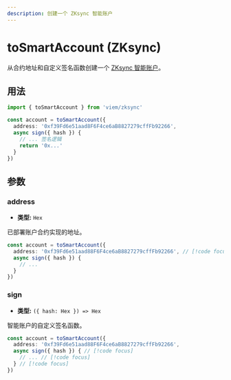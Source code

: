 ```yaml
---
description: 创建一个 ZKsync 智能账户
---
```


# toSmartAccount (ZKsync)

从合约地址和自定义签名函数创建一个 [ZKsync 智能账户](https://docs.zksync.io/build/developer-reference/account-abstraction/building-smart-accounts)。

## 用法

```ts twoslash
import { toSmartAccount } from 'viem/zksync'

const account = toSmartAccount({
  address: '0xf39Fd6e51aad8F6F4ce6aB8827279cffFb92266', 
  async sign({ hash }) {
    // ... 签名逻辑
    return '0x...'
  }
})
```

## 参数

### address

- **类型:** `Hex`

已部署账户合约实现的地址。

```ts
const account = toSmartAccount({
  address: '0xf39Fd6e51aad88F6F4ce6aB8827279cffFb92266', // [!code focus]
  async sign({ hash }) {
    // ...
  }
})
```

### sign

- **类型:** `({ hash: Hex }) => Hex`

智能账户的自定义签名函数。

```ts
const account = toSmartAccount({
  address: '0xf39Fd6e51aad88F6F4ce6aB8827279cffFb92266', 
  async sign({ hash }) { // [!code focus]
    // ... // [!code focus]
  } // [!code focus]
})
```